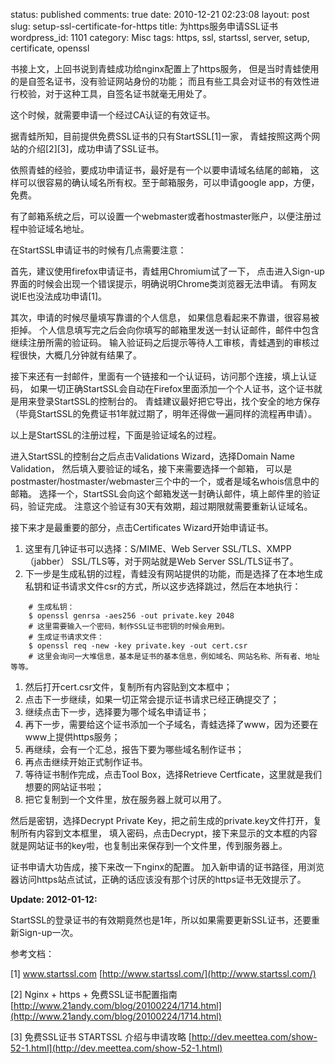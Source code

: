 status: published
comments: true
date: 2010-12-21 02:23:08
layout: post
slug: setup-ssl-certificate-for-https
title: 为https服务申请SSL证书
wordpress_id: 1101
category: Misc
tags: https, ssl, startssl, server, setup, certificate, openssl

书接上文，上回书说到青蛙成功给nginx配置上了https服务，
但是当时青蛙使用的是自签名证书，没有验证网站身份的功能；
而且有些工具会对证书的有效性进行校验，对于这种工具，自签名证书就毫无用处了。

这个时候，就需要申请一个经过CA认证的有效证书。

据青蛙所知，目前提供免费SSL证书的只有StartSSL[1]一家，
青蛙按照这两个网站的介绍\[2\]\[3\]，成功申请了SSL证书。

依照青蛙的经验，要成功申请证书，最好是有一个以要申请域名结尾的邮箱，
这样可以很容易的确认域名所有权。至于邮箱服务，可以申请google app，方便，免费。

有了邮箱系统之后，可以设置一个webmaster或者hostmaster账户，以便注册过程中验证域名地址。

在StartSSL申请证书的时候有几点需要注意：

首先，建议使用firefox申请证书，青蛙用Chromium试了一下，
点击进入Sign-up界面的时候会出现一个错误提示，明确说明Chrome类浏览器无法申请。
有网友说IE也没法成功申请[1]。

其次，申请的时候尽量填写靠谱的个人信息，
如果信息看起来不靠谱，很容易被拒掉。
个人信息填写完之后会向你填写的邮箱里发送一封认证邮件，邮件中包含继续注册所需的验证码。
输入验证码之后提示等待人工审核，青蛙遇到的审核过程很快，大概几分钟就有结果了。

接下来还有一封邮件，里面有一个链接和一个认证码，访问那个连接，填上认证码，
如果一切正确StartSSL会自动在Firefox里面添加一个个人证书，这个证书就是用来登录StartSSL的控制台的。
青蛙建议最好把它导出，找个安全的地方保存
（毕竟StartSSL的免费证书1年就过期了，明年还得做一遍同样的流程再申请）。

以上是StartSSL的注册过程，下面是验证域名的过程。

进入StartSSL的控制台之后点击Validations Wizard，选择Domain Name Validation，
然后填入要验证的域名，接下来需要选择一个邮箱，
可以是postmaster/hostmaster/webmaster三个中的一个，或者是域名whois信息中的邮箱。
选择一个，StartSSL会向这个邮箱发送一封确认邮件，填上邮件里的验证码，验证完成。
注意这个验证有30天有效期，超过期限就需要重新认证域名。

接下来才是最重要的部分，点击Certificates Wizard开始申请证书。

  1. 这里有几钟证书可以选择：S/MIME、Web Server SSL/TLS、XMPP（jabber） SSL/TLS等，对于网站就是Web Server SSL/TLS证书了。
  1. 下一步是生成私钥的过程，青蛙没有网站提供的功能，而是选择了在本地生成私钥和证书请求文件csr的方式，所以这步选择跳过，然后在本地执行：

```
    # 生成私钥：
    $ openssl genrsa -aes256 -out private.key 2048
    # 这里需要输入一个密码，制作SSL证书密钥的时候会用到。
    # 生成证书请求文件：
    $ openssl req -new -key private.key -out cert.csr
    # 这里会询问一大堆信息，基本是证书的基本信息，例如域名、网站名称、所有者、地址等等。
```

  1. 然后打开cert.csr文件，复制所有内容贴到文本框中；
  1. 点击下一步继续，如果一切正常会提示证书请求已经正确提交了；
  1. 继续点击下一步，选择要为哪个域名申请证书；
  1. 再下一步，需要给这个证书添加一个子域名，青蛙选择了www，因为还要在www上提供https服务；
  1. 再继续，会有一个汇总，报告下要为哪些域名制作证书；
  1. 再点击继续开始正式制作证书。
  1. 等待证书制作完成，点击Tool Box，选择Retrieve Certficate，这里就是我们想要的网站证书啦；
  1. 把它复制到一个文件里，放在服务器上就可以用了。


然后是密钥，选择Decrypt Private Key，把之前生成的private.key文件打开，复制所有内容到文本框里，
填入密码，点击Decrypt，接下来显示的文本框的内容就是网站证书的key啦，也复制出来保存到一个文件里，传到服务器上。

证书申请大功告成，接下来改一下nginx的配置。
加入新申请的证书路径，用浏览器访问https站点试试，正确的话应该没有那个讨厌的https证书无效提示了。

**Update: 2012-01-12:**

StartSSL的登录证书的有效期竟然也是1年，所以如果需要更新SSL证书，还要重新Sign-up一次。

参考文档：

[1] www.startssl.com [http://www.startssl.com/](http://www.startssl.com/)

[2] Nginx + https + 免费SSL证书配置指南 [http://www.21andy.com/blog/20100224/1714.html](http://www.21andy.com/blog/20100224/1714.html)

[3] 免费SSL证书 STARTSSL 介绍与申请攻略 [http://dev.meettea.com/show-52-1.html](http://dev.meettea.com/show-52-1.html)
